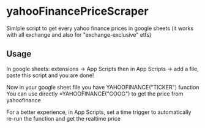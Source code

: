 # yahooFinancePriceScraper
Simlple script to get every yahoo finance prices in google sheets (it works with all exchange and also for "exchange-exclusive" etfs)

## Usage 
In google sheets: extensions -> App Scripts then in App Scripts -> add a file, paste this script and you are done!

Now in your google sheet file you have YAHOOFINANCE("TICKER") function <br> 
You can use directly =YAHOOFINANCE("GOOG") to get the price from yahoofinance

For a better experience, in App Scripts, set a time trigger to automatically re-run the function and get the realtime price
